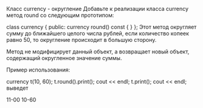 Класс currency - округление
Добавьте к реализации класса currency метод round со следующим прототипом:

class currency
{
 public:
    currency round() const
    {
    }
};
Этот метод округляет сумму до ближайшего целого числа рублей, если количество копеек равно 50, то округление происходит в большую сторону.

Метод не модифицирует данный объект, а возвращает новый объект, содержащий округленное значение суммы.

Пример использования:

 

currency t(10, 60);
t.round().print();
cout << endl;
t.print();
cout << endl;
выведет

 

11-00
10-60
 